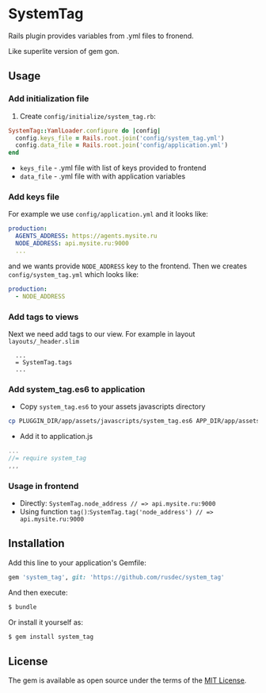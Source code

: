 # SystemTag
Rails plugin provides variables from .yml files to fronend.

Like superlite version of gem gon.

## Usage
### Add initialization file
1. Create `config/initialize/system_tag.rb`:

```ruby
SystemTag::YamlLoader.configure do |config|
  config.keys_file = Rails.root.join('config/system_tag.yml')
  config.data_file = Rails.root.join('config/application.yml')
end
```
- `keys_file` - .yml file with list of keys provided to frontend
- `data_file` - .yml file with with application variables

### Add keys file
For example we use `config/application.yml` and it looks like:

```yml
production:
  AGENTS_ADDRESS: https://agents.mysite.ru
  NODE_ADDRESS: api.mysite.ru:9000
  ...
```

and we wants provide `NODE_ADDRESS` key to the frontend. Then we creates `config/system_tag.yml` which looks like:

```yml
production:
  - NODE_ADDRESS
```
### Add tags to views
Next we need add tags to our view. For example in layout `layouts/_header.slim`

```slim
  ...
  = SystemTag.tags
  ...
```
### Add system_tag.es6 to application
- Copy `system_tag.es6` to your assets javascripts directory

```bash
cp PLUGGIN_DIR/app/assets/javascripts/system_tag.es6 APP_DIR/app/assets/javascripts/
```
- Add it to application.js

```js
...
//= require system_tag
,,,
```

### Usage in frontend
- Directly: `SystemTag.node_address // => api.mysite.ru:9000`
- Using function `tag()`:`SystemTag.tag('node_address') // => api.mysite.ru:9000`


## Installation
Add this line to your application's Gemfile:

```ruby
gem 'system_tag', git: 'https://github.com/rusdec/system_tag'
```

And then execute:
```bash
$ bundle
```

Or install it yourself as:
```bash
$ gem install system_tag
```

## License
The gem is available as open source under the terms of the [MIT License](http://opensource.org/licenses/MIT).
